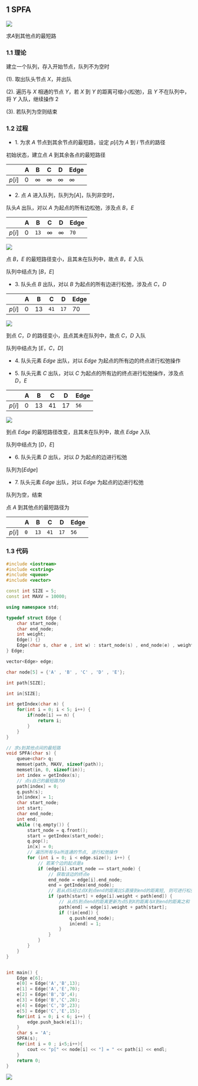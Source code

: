 ## 1 SPFA

![](https://cdn.hurra.ltd/img/2022-4-4-0152.svg)

求$A$到其他点的最短路


### 1.1 理论

建立一个队列，存入开始节点，队列不为空时

$(1)$. 取出队头节点 $X$，并出队  

$(2)$. 遍历与 $X$ 相通的节点 $Y$，若 $X$ 到 $Y$ 的距离可缩小(松弛)，且 $Y$ 不在队列中，将 $Y$ 入队，继续操作 $2$
 
$(3)$. 若队列为空则结束


### 1.2 过程

- $1$. 为求 $A$ 节点到其余节点的最短路，设定 $p[i]$为 $A$ 到 $i$ 节点的路径

初始状态，建立点 $A$ 到其余各点的最短路径

|        | A   | B   | C   | D   | Edge |
| ------ | --- | --- | --- | --- | ---- |
| $p[i]$ | $0$ | $∞$ | $∞$ | $∞$ | $∞$  |


- $2$. 点 $A$ 进入队列，队列为$[A]$，队列非空时，

队头$A$ 出队，对以 $A$ 为起点的所有边松弛，涉及点 $B，E$

|        | A   | B    | C   | D   | Edge |
| ------ | --- | ---- | --- | --- | ---- |
| $p[i]$ | $0$ | `13` | $∞$ | $∞$ | `70` |

![](https://cdn.hurra.ltd/img/2022-4-4-0156.svg)

点 $B，E$ 的最短路径变小，且其未在队列中，故点 $B，E$ 入队

队列中结点为 $[B，E]$


- $3$. 队头点 $B$ 出队，对以 $B$ 为起点的所有边进行松弛，涉及点 $C，D$

|        | A   | B    | C    | D    | Edge |
| ------ | --- | ---- | ---- | ---- | ---- |
| $p[i]$ | $0$ | $13$ | `41` | `17` | $70$ |

![](https://cdn.hurra.ltd/img/2022-4-4-0158.svg)

到点 $C，D$ 的路径变小，且点其未在队列中，故点 $C，D$ 入队

队列中结点为 $[E，C，D]$


- $4$. 队头元素 $Edge$ 出队，对以 $Edge$ 为起点的所有边的终点进行松弛操作


- $5$. 队头元素 $C$ 出队，对以 $C$ 为起点的所有边的终点进行松弛操作，涉及点$D，E$

|        | A   | B    | C    | D    | Edge |
| ------ | --- | ---- | ---- | ---- | ---- |
| $p[i]$ | $0$ | $13$ | $41$ | $17$ | `56` |

![](https://cdn.hurra.ltd/img/2022-4-4-0159.svg)

到点 $Edge$ 的最短路径改变，且其未在队列中，故点 $Edge$ 入队

队列中结点为 $[D，E]$


- $6$. 队头元素 $D$ 出队，对以 $D$ 为起点的边进行松弛

队列为$[Edge]$


- $7$. 队头元素 $Edge$ 出队，对以 $Edge$ 为起点的边进行松弛

队列为空，结束

点 $A$ 到其他点的最短路径为

|        | A   | B    | C    | D    | Edge |
| ------ | --- | ---- | ---- | ---- | ---- |
| $p[i]$ | `0` | `13` | `41` | `17` | `56` |



### 1.3 代码

```c++
#include <iostream>
#include <cstring>
#include <queue>
#include <vector>

const int SIZE = 5;
const int MAXV = 10000;

using namespace std;

typedef struct Edge {
    char start_node;
    char end_node;
    int weight;
    Edge() {}
    Edge(char s, char e , int w) : start_node(s) , end_node(e) , weight(w) {}
} Edge;

vector<Edge> edge;

char node[5] = {'A' , 'B' , 'C' , 'D' , 'E'};

int path[SIZE];

int in[SIZE];

int getIndex(char n) {
    for(int i = 0; i < 5; i++) {
        if(node[i] == n) {
            return i;
        }
    }
}

// 求s到其他点间的最短路
void SPFA(char s) {
    queue<char> q;
    memset(path, MAXV, sizeof(path));
    memset(in, 0, sizeof(in));
    int index = getIndex(s);
    // 点s自己的最短路为0
    path[index] = 0;
    q.push(s);
    in[index] = 1;
    char start_node;
    int start;
    char end_node;
    int end;
    while (!q.empty()) {
        start_node = q.front();
        start = getIndex(start_node);
        q.pop();
        in[x] = 0;
        // 遍历所有与a所连通的节点, 进行松弛操作
        for (int i = 0; i < edge.size(); i++) {
            // 若某个边的起点是a
            if (edge[i].start_node == start_node) {
                // 获取该边的终点e
                end_node = edge[i].end_node;
                end = getIndex(end_node);
                // 若从点S经过点X到点end的距离比S直接到end的距离短, 则可进行松弛操作
                if (path[start] + edge[i].weight < path[end]) {
                    // 从点S到点end的距离更新为点S到X的距离与X到end的距离之和
                    path[end] = edge[i].weight + path[start];
                    if (!in[end]) {
                        q.push(end_node);
                        in[end] = 1;
                    }
                }
            }
        }
    }
}


int main() {
    Edge e[6];
    e[0] = Edge('A','B',13);
    e[1] = Edge('A','E',70);
    e[2] = Edge('B','D',4);
    e[3] = Edge('B','C',28);
    e[4] = Edge('C','D',23);
    e[5] = Edge('C','E',15);
    for(int i = 0; i < 6; i++) {
        edge.push_back(e[i]);
    }
    char s = 'A';
    SPFA(s);
    for(int i = 0 ; i<5;i++){
        cout << "p[" << node[i] << "] = " << path[i] << endl;
    }
    return 0;
}
```

![](https://cdn.hurra.ltd/img/20200621231426.png)
